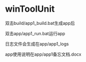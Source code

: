 # winToolUnit

双击build/app1_build.bat生成app后

双击app/app1_run.bat运行app

日志文件会生成在app/app1_logs

app使用说明在app/app1备忘文档.docx
